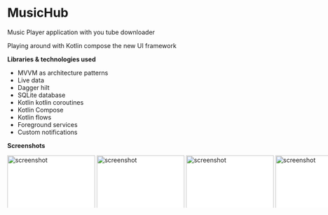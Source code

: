 # MusicHub
Music Player application with you tube downloader

Playing around with Kotlin compose the new UI framework

**Libraries & technologies used**

* MVVM as architecture patterns
* Live data
* Dagger hilt
* SQLite database
* Kotlin kotlin coroutines 
* Kotlin Compose
* Kotlin flows
* Foreground services
* Custom notifications


**Screenshots**



<div style="width:830px; background-color:white; height:120px; overflow:auto;">
		<div style="width: 2000px; height: 90px;">
      <img src="https://user-images.githubusercontent.com/49305252/142436420-c54c8314-0e27-4f73-b0ad-cbb39162b940.png" alt="screenshot" width="200"/>
      <img src="https://user-images.githubusercontent.com/49305252/142436409-a7cd7ec2-f780-4402-9905-7149826fc3ca.png" alt="screenshot" width="200"/>
      <img src="https://user-images.githubusercontent.com/49305252/142436417-92d5b777-a02c-4eae-b5d3-0fab106321a9.png" alt="screenshot" width="200"/>
      <img src="https://user-images.githubusercontent.com/49305252/142436425-62ca87e9-7c71-4c1c-8635-6e52cc690dcf.png" alt="screenshot" width="200"/>
		</div>
</div>
